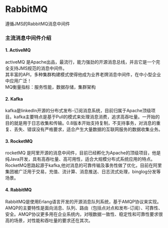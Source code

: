 # RabbitMQ
遵循JMS的RabbitMQ消息中间件

### 主流消息中间件介绍
#### 1. ActiveMQ
activeMQ 是Apache出品，最流行，能力强劲的开源消息总线，并且它是一个完全支持JMS规范的消息中间件。  
其丰富的API，多种集群构建模式使得他成为业界老牌消息中间件，在中小型企业中应用广泛！  
MQ衡量指标：服务性能，数据存储，集群架构  

#### 2. Kafka  
kafka是linkedIn开源的分布式发布-订阅消息系统，目前归属于Apache顶级项目。kafka主要特点是基于Pull的模式来处理消息消费，追求高吞吐量。一开始的目的就是用于日志收集和传输。0.8版本开始支持复制，不支持事务，对消息的重复、丢失、错误没有严格要求，适合产生大量数据的互联网服务的数据收集业务。

#### 3. RocketMQ  
rocketMQ 是阿里开源的消息中间件，目前已经孵化为Apache的顶级项目，他是纯Java开发，具有高吞吐量、高可用性，适合大规模分布式系统应用的特点。RocketMQ思路起源于kafka,他对消息的可靠传输及事务性做了优化，目前在阿里集团被广泛用于交易，充值、流计算、消息推送、日志流式处理，binglog分发等场景。  

#### 4. RabbitMQ  
RabbitMQ是使用Erlang语言开发的开源消息队列系统，基于AMQP协议来实现。AMQP的主要特性是面向消息、队列、路由（包括点对点和发布-订阅）、可靠性、安全。AMQP协议更多用在企业系统内，对哦数据一致性、稳定性和可靠性要求很高的场景，对性能和吞吐量的要求还在其次。  

